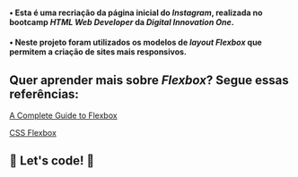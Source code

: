 #### • Esta é uma recriação da página inicial do *Instagram*, realizada no bootcamp *HTML Web Developer* da *Digital Innovation One*.
#### • Neste projeto foram utilizados os modelos de ***layout Flexbox*** que permitem a criação de sites mais responsivos.



## Quer aprender mais sobre ***Flexbox***? Segue essas referências:

 [A Complete Guide to Flexbox](https://css-tricks.com/snippets/css/a-guide-to-flexbox/)
 
 
 [CSS Flexbox](https://www.w3schools.com/css/css3_flexbox.asp)
 
 ## 🚀 Let's code! 🚀

